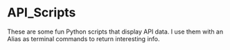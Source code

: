 # API_Scripts
These are some fun Python scripts that display API data. I use them with an Alias as terminal commands to return interesting info.
